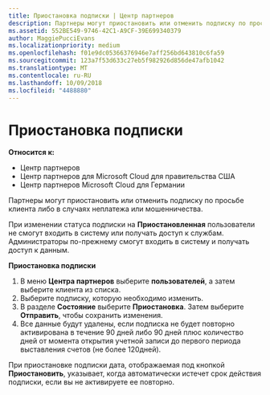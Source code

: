```yaml
---
title: Приостановка подписки | Центр партнеров
description: Партнеры могут приостановить или отменить подписку по просьбе клиента либо в случаях неплатежа или мошенничества.
ms.assetid: 552BE549-9746-42C1-A9CF-39E699340379
author: MaggiePucciEvans
ms.localizationpriority: medium
ms.openlocfilehash: f01e9dc05366376946e7aff256bd643810c6fa59
ms.sourcegitcommit: 123a7f53d633c27eb5f982926d856de47afb1042
ms.translationtype: MT
ms.contentlocale: ru-RU
ms.lasthandoff: 10/09/2018
ms.locfileid: "4488880"
---
```

# <a name="suspend-a-subscription"></a>Приостановка подписки

**Относится к:**

-  Центр партнеров
-  Центр партнеров для Microsoft Cloud для правительства США
-  Центр партнеров Microsoft Cloud для Германии

Партнеры могут приостановить или отменить подписку по просьбе клиента либо в случаях неплатежа или мошенничества.

При изменении статуса подписки на **Приостановленная** пользователи не смогут входить в систему или получать доступ к службам. Администраторы по-прежнему смогут входить в систему и получать доступ к данным.

**Приостановка подписки**

1.  В меню **Центра партнеров** выберите **пользователей**, а затем выберите клиента из списка.
2.  Выберите подписку, которую необходимо изменить.
3.  В разделе **Состояние** выберите **Приостановка**. Затем выберите **Отправить**, чтобы сохранить изменения.
4.  Все данные будут удалены, если подписка не будет повторно активирована в течение 90 дней либо 90 дней плюс количество дней от момента открытия учетной записи до первого периода выставления счетов (не более 120дней).

При приостановке подписки дата, отображаемая под кнопкой **Приостановить**, указывает, когда автоматически истечет срок действия подписки, если вы не активируете ее повторно. 
